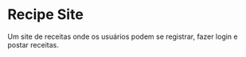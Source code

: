 # Recipe Site

Um site de receitas onde os usuários podem se registrar, fazer login e postar receitas.

